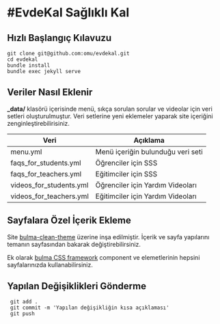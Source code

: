 # #EvdeKal Sağlıklı Kal

## Hızlı Başlangıç Kılavuzu

```
git clone git@github.com:omu/evdekal.git
cd evdekal
bundle install
bundle exec jekyll serve
```

## Veriler Nasıl Eklenir

**_data/** klasörü içerisinde menü, sıkça sorulan sorular ve videolar için veri setleri oluşturulmuştur. Veri setlerine yeni eklemeler yaparak site içeriğini zenginleştirebilirisiniz.

|Veri|Açıklama|
|----|--------|
|menu.yml | Menü içeriğin bulunduğu veri seti|
|faqs_for_students.yml | Öğrenciler için SSS|
|faqs_for_teachers.yml | Eğitimciler için SSS|
|videos_for_students.yml | Öğrenciler için Yardım Videoları|
|videos_for_teachers.yml | Eğitimciler için Yardım Videoları|

## Sayfalara Özel İçerik Ekleme

Site [bulma-clean-theme](https://github.com/chrisrhymes/bulma-clean-theme) üzerine inşa edilmiştir. İçerik ve sayfa yapılarını temanın sayfasından bakarak değiştirebilirsiniz.

Ek olarak [bulma CSS framework](https://bulma.io/) component ve elemetlerinin hepsini sayfalarınızda kullanabilirsiniz.

## Yapılan Değişiklikleri Gönderme

```
 git add .
 git commit -m 'Yapılan değişikliğin kısa açıklaması'
 git push
```

